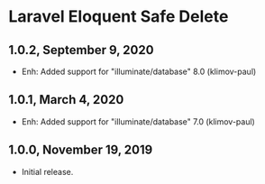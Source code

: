 Laravel Eloquent Safe Delete
============================

1.0.2, September 9, 2020
------------------------

- Enh: Added support for "illuminate/database" 8.0 (klimov-paul)


1.0.1, March 4, 2020
--------------------

- Enh: Added support for "illuminate/database" 7.0 (klimov-paul)


1.0.0, November 19, 2019
------------------------

- Initial release.
